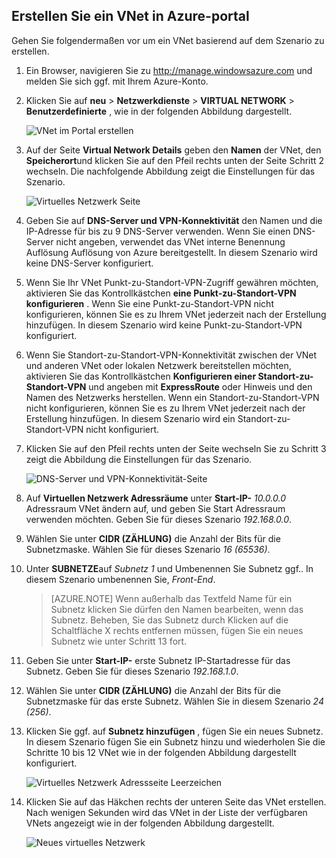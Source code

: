 ## <a name="how-to-create-a-vnet-in-the-azure-portal"></a>Erstellen Sie ein VNet in Azure-portal

Gehen Sie folgendermaßen vor um ein VNet basierend auf dem Szenario zu erstellen.

1. Ein Browser, navigieren Sie zu http://manage.windowsazure.com und melden Sie sich ggf. mit Ihrem Azure-Konto.
2. Klicken Sie auf **neu** > **Netzwerkdienste** > **VIRTUAL NETWORK** > **Benutzerdefinierte** , wie in der folgenden Abbildung dargestellt.

    ![VNet im Portal erstellen](./media/virtual-networks-create-vnet-classic-portal-include/vnet-create-portal-figure1.gif)

3. Auf der Seite **Virtual Network Details** geben den **Namen** der VNet, den **Speicherort**und klicken Sie auf den Pfeil rechts unten der Seite Schritt 2 wechseln. Die nachfolgende Abbildung zeigt die Einstellungen für das Szenario.

    ![Virtuelles Netzwerk Seite](./media/virtual-networks-create-vnet-classic-portal-include/vnet-create-portal-figure2.png)

4. Geben Sie auf **DNS-Server und VPN-Konnektivität** den Namen und die IP-Adresse für bis zu 9 DNS-Server verwenden. Wenn Sie einen DNS-Server nicht angeben, verwendet das VNet interne Benennung Auflösung Auflösung von Azure bereitgestellt. In diesem Szenario wird keine DNS-Server konfiguriert.
5. Wenn Sie Ihr VNet Punkt-zu-Standort-VPN-Zugriff gewähren möchten, aktivieren Sie das Kontrollkästchen **eine Punkt-zu-Standort-VPN konfigurieren** . Wenn Sie eine Punkt-zu-Standort-VPN nicht konfigurieren, können Sie es zu Ihrem VNet jederzeit nach der Erstellung hinzufügen. In diesem Szenario wird keine Punkt-zu-Standort-VPN konfiguriert.
6. Wenn Sie Standort-zu-Standort-VPN-Konnektivität zwischen der VNet und anderen VNet oder lokalen Netzwerk bereitstellen möchten, aktivieren Sie das Kontrollkästchen **Konfigurieren einer Standort-zu-Standort-VPN** und angeben mit **ExpressRoute** oder Hinweis und den Namen des Netzwerks herstellen. Wenn ein Standort-zu-Standort-VPN nicht konfigurieren, können Sie es zu Ihrem VNet jederzeit nach der Erstellung hinzufügen. In diesem Szenario wird ein Standort-zu-Standort-VPN nicht konfiguriert.
7. Klicken Sie auf den Pfeil rechts unten der Seite wechseln Sie zu Schritt 3 zeigt die Abbildung die Einstellungen für das Szenario.

    ![DNS-Server und VPN-Konnektivität-Seite](./media/virtual-networks-create-vnet-classic-portal-include/vnet-create-portal-figure3.png)

8. Auf **Virtuellen Netzwerk Adressräume** unter **Start-IP-** *10.0.0.0* Adressraum VNet ändern auf, und geben Sie Start Adressraum verwenden möchten. Geben Sie für dieses Szenario *192.168.0.0*. 
9. Wählen Sie unter **CIDR (ZÄHLUNG)** die Anzahl der Bits für die Subnetzmaske. Wählen Sie für dieses Szenario *16 (65536)*.
10. Unter **SUBNETZE**auf *Subnetz 1* und Umbenennen Sie Subnetz ggf.. In diesem Szenario umbenennen Sie, *Front-End*.

    >[AZURE.NOTE] Wenn außerhalb das Textfeld Name für ein Subnetz klicken Sie dürfen den Namen bearbeiten, wenn das Subnetz. Beheben, Sie das Subnetz durch Klicken auf die Schaltfläche X rechts entfernen müssen, fügen Sie ein neues Subnetz wie unter Schritt 13 fort.

11. Geben Sie unter **Start-IP-** erste Subnetz IP-Startadresse für das Subnetz. Geben Sie für dieses Szenario *192.168.1.0*.
12. Wählen Sie unter **CIDR (ZÄHLUNG)** die Anzahl der Bits für die Subnetzmaske für das erste Subnetz. Wählen Sie in diesem Szenario *24 (256)*.
13. Klicken Sie ggf. auf **Subnetz hinzufügen** , fügen Sie ein neues Subnetz. In diesem Szenario fügen Sie ein Subnetz hinzu und wiederholen Sie die Schritte 10 bis 12 VNet wie in der folgenden Abbildung dargestellt konfiguriert.

    ![Virtuelles Netzwerk Adressseite Leerzeichen](./media/virtual-networks-create-vnet-classic-portal-include/vnet-create-portal-figure4.png)

14. Klicken Sie auf das Häkchen rechts der unteren Seite das VNet erstellen. Nach wenigen Sekunden wird das VNet in der Liste der verfügbaren VNets angezeigt wie in der folgenden Abbildung dargestellt.

    ![Neues virtuelles Netzwerk](./media/virtual-networks-create-vnet-classic-portal-include/vnet-create-portal-figure5.png)